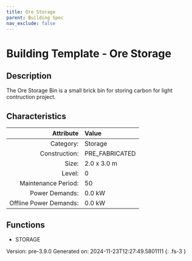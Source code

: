 ```yaml
---
title: Ore Storage
parent: Building Spec
nav_exclude: false
---
```

# Building Template - Ore Storage

## Description
The Ore Storage Bin is a small brick bin for storing carbon for light contruction project.

## Characteristics

| Attribute      | Value |
|--------:|:------|
|Category:|Storage|
|Construction:|PRE_FABRICATED|
|Size:|2.0 x 3.0 m|
|Level:|0|
|Maintenance Period:|50|
|Power Demands:|0.0 kW|
|Offline Power Demands:|0.0 kW|


## Functions
      
- STORAGE




Version: pre-3.9.0 Generated on: 2024-11-23T12:27:49.5801111
{: .fs-3 }